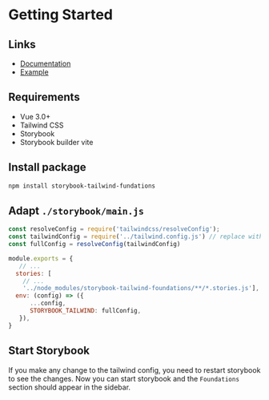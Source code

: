 # Getting Started

## Links
- [Documentation](https://renatomoor.github.io/storybook-tailwind-foundations/)
- [Example](https://renatomoor.github.io/storybook-tailwind-foundations/example/?path=/story/foundations-colors--colors)

## Requirements

- Vue 3.0+
- Tailwind CSS
- Storybook
- Storybook builder vite

## Install package

```sh
npm install storybook-tailwind-fundations
```

## Adapt `./storybook/main.js`
```js
const resolveConfig = require('tailwindcss/resolveConfig');
const tailwindConfig = require('../tailwind.config.js') // replace with your own config file location
const fullConfig = resolveConfig(tailwindConfig)

module.exports = {
   // ...
  stories: [
    // ... 
    '../node_modules/storybook-tailwind-foundations/**/*.stories.js'],
  env: (config) => ({
      ...config,
      STORYBOOK_TAILWIND: fullConfig,
   }),
}
```

## Start Storybook
If you make any change to the tailwind config, you need to restart storybook to see the changes.
Now you can start storybook and the `Foundations` section should appear in the sidebar.
